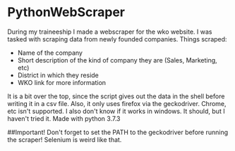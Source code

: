 # PythonWebScraper

During my traineeship I made a webscraper for the wko website.
I was tasked with scraping data from newly founded companies.
Things scraped:
* Name of the company
* Short description of the kind of company they are (Sales, Marketing, etc)
* District in which they reside
* WKO link for more information

It is a bit over the top, since the script gives out the data in the shell before writing it in a csv file. 
Also, it only uses firefox via the geckodriver. Chrome, etc isn't supported.
I also don't know if it works in windows. It should, but I haven't tried it.
Made with python 3.7.3


##Important! 
Don't forget to set the PATH to the geckodriver before running the scraper! Selenium is weird like that.

